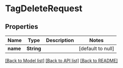 # TagDeleteRequest
## Properties

| Name | Type | Description | Notes |
|------------ | ------------- | ------------- | -------------|
| **name** | **String** |  | [default to null] |

[[Back to Model list]](../README.md#documentation-for-models) [[Back to API list]](../README.md#documentation-for-api-endpoints) [[Back to README]](../README.md)

